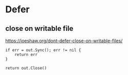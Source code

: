 # Defer
## close on writable file
https://joeshaw.org/dont-defer-close-on-writable-files/
```
if err = out.Sync(); err != nil {
    return err
}

return out.Close()
```
## 
